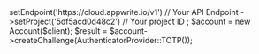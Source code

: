 <?php

use Appwrite\Client;
use Appwrite\Services\Account;
use Appwrite\Enums\AuthenticatorProvider;

$client = new Client();

$client
    ->setEndpoint('https://cloud.appwrite.io/v1') // Your API Endpoint
    ->setProject('5df5acd0d48c2') // Your project ID
;

$account = new Account($client);

$result = $account->createChallenge(AuthenticatorProvider::TOTP());